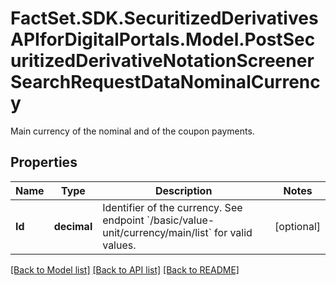 # FactSet.SDK.SecuritizedDerivativesAPIforDigitalPortals.Model.PostSecuritizedDerivativeNotationScreenerSearchRequestDataNominalCurrency
Main currency of the nominal and of the coupon payments.

## Properties

Name | Type | Description | Notes
------------ | ------------- | ------------- | -------------
**Id** | **decimal** | Identifier of the currency. See endpoint &#x60;/basic/value-unit/currency/main/list&#x60; for valid values. | [optional] 

[[Back to Model list]](../README.md#documentation-for-models) [[Back to API list]](../README.md#documentation-for-api-endpoints) [[Back to README]](../README.md)

